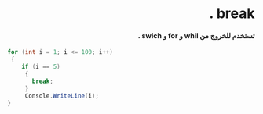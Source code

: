 ﻿
# <div dir = rtl > break .</dir >

#### <div dir = rtl > تستخدم للخروج من  whil و for و swich .</dir >

```csharp
for (int i = 1; i <= 100; i++)
 { 
    if (i == 5) 
     { 
       break;
     } 
     Console.WriteLine(i); 
}
``` 

